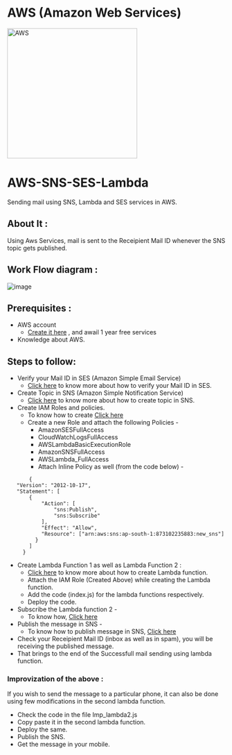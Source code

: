 


# AWS (Amazon Web Services)

<img src="https://user-images.githubusercontent.com/69857268/124731664-12193c00-df30-11eb-9dbc-9aafc842a385.png" alt="AWS" width="300px"/> 

# AWS-SNS-SES-Lambda
Sending mail using SNS, Lambda and SES services in AWS.
## About It :
Using Aws Services, mail is sent to the Receipient Mail ID whenever the SNS topic gets published.
## Work Flow diagram :
![image](https://user-images.githubusercontent.com/69857268/124768328-34be4b80-df56-11eb-8721-e6b35baaeb5e.png)

## Prerequisites :

* AWS account 
    *  [Create it here](https://aws.amazon.com/console/) , and awail 1 year free services
* Knowledge about AWS.

## Steps to follow: 

* Verify your Mail ID in SES (Amazon Simple Email Service)
    * [Click here](https://docs.aws.amazon.com/ses/latest/DeveloperGuide/verify-email-addresses.html) to know more about how to verify your Mail ID in SES.
* Create Topic in SNS (Amazon Simple Notification Service)
    * [Click here](https://docs.aws.amazon.com/sns/latest/dg/sns-create-topic.html) to know more about how to create topic in SNS.
* Create IAM Roles and policies.
    * To know how to create [Click here](https://docs.amazonaws.cn/en_us/IAM/latest/UserGuide/introduction.html)
    * Create a new Role and attach the following Policies - 
        * AmazonSESFullAccess
        * CloudWatchLogsFullAccess
        * AWSLambdaBasicExecutionRole
        * AmazonSNSFullAccess
        * AWSLambda_FullAccess
        * Attach Inline Policy as well (from the code below) - 
 ```
        {
    "Version": "2012-10-17",
    "Statement": [
        {
            "Action": [
                "sns:Publish",
                "sns:Subscribe"
            ],
            "Effect": "Allow",
            "Resource": ["arn:aws:sns:ap-south-1:873102235883:new_sns"]
          }
        ]
      }
```

* Create Lambda Function 1 as well as Lambda Function 2 :
    * [Click here](https://docs.aws.amazon.com/lambda/latest/dg/welcome.html) to know more about how to create Lambda function.
    * Attach the IAM Role (Created Above) while creating the Lambda function. 
    * Add the code (index.js) for the lambda functions respectively.
    * Deploy the code.
* Subscribe the Lambda function 2 - 
   * To know how, [Click here](https://docs.amazonaws.cn/en_us/sns/latest/dg/lambda-console.html)
* Publish the message in SNS -
    * To know how to publish message in SNS, [Click here](https://docs.aws.amazon.com/sns/latest/dg/sns-publishing.html)
* Check your Receipient Mail ID (inbox as well as in spam), you will be receiving the published message.
* That brings to the end of the Successfull mail sending using lambda function.

### Improvization of the above :
 If you wish to send the message to a particular phone, it can also be done using few modifications in the second lambda function.
 * Check the code in the file Imp_lambda2.js 
 * Copy paste it in the second lambda function.
 * Deploy the same.
 * Publish the SNS.
 * Get the message in your mobile.



    
